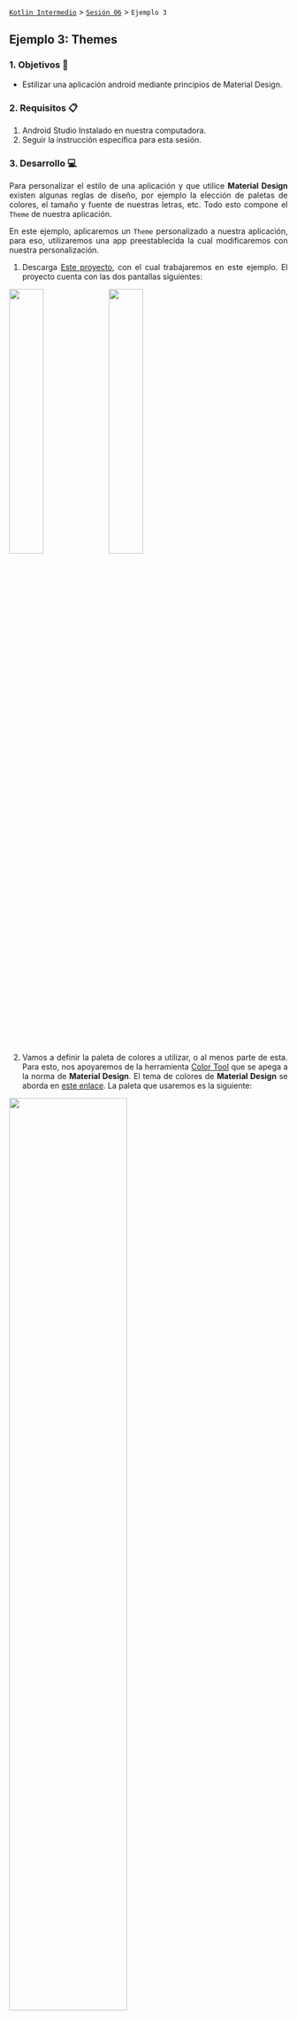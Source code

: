 [`Kotlin Intermedio`](../../Readme.md) > [`Sesión 06`](../Readme.md) > `Ejemplo 3`

## Ejemplo 3: Themes

<div style="text-align: justify;">

### 1. Objetivos :dart:

- Estilizar una aplicación android mediante principios de Material Design.

### 2. Requisitos :clipboard:

1. Android Studio Instalado en nuestra computadora.
2. Seguir la instrucción específica para esta sesión.

### 3. Desarrollo :computer:

Para personalizar el estilo de una aplicación y que utilice **Material Design** existen algunas reglas de diseño, por ejemplo la elección de paletas de colores, el tamaño y fuente de nuestras letras, etc. Todo esto compone el `Theme` de nuestra aplicación.

En este ejemplo, aplicaremos un `Theme` personalizado a nuestra aplicación, para eso, utilizaremos una app preestablecida la cual modificaremos con nuestra personalización. 

1. Descarga [Este proyecto](Themes), con el cual trabajaremos en este ejemplo. El proyecto cuenta con las dos pantallas siguientes:

<img src="images/1.png" width="35%">

<img src="images/2.png" width="35%">

2. Vamos a definir la paleta de colores a utilizar, o al menos parte de esta. Para esto, nos apoyaremos de la herramienta [Color Tool](https://material.io/resources/color/#!/?view.left=0&view.right=0) que se apega a la norma de **Material Design**. El tema de colores de **Material Design** se aborda en [este enlace](https://material.io/design/color/applying-color-to-ui.html#usage). La paleta que usaremos es la siguiente:


<img src="images/3.png" width="65%">

La página de _Color Tool_ ya viene configurada en [este enlace](https://material.io/resources/color/#!/?view.left=0&view.right=0&secondary.color=FF1744&primary.color=212121).

El sitio web muestra una serie de implementaciones de la paleta de colores en los elementos de la UI. Nos basaremos en las siguientes sugerencias:

<img src="images/6.png" width="35%"> <img src="images/7.png" width="35%">


Para exportar la paleta de colores desde el sitio al archivo _colors.xml_, daremos click a _export > android_. El archivo contendrá el siguiente código:

```xml
<resources>
  <color name="primaryColor">#212121</color>
  <color name="primaryLightColor">#484848</color>
  <color name="primaryDarkColor">#000000</color>
  <color name="secondaryColor">#ff1744</color>
  <color name="secondaryLightColor">#ff616f</color>
  <color name="secondaryDarkColor">#c4001d</color>
  <color name="primaryTextColor">#ffffff</color>
  <color name="secondaryTextColor">#000000</color>
</resources>
```

Ahora, hay que reemplazar los viejos colores por los nuevos. En el `AppTheme` de _styles.xml_ hacemos las siguientes sustituciones:

* `colorPrimary` por `primaryColor`.
* `colorPrimaryDark` por `primaryDarkColor`.
* `colorAccent` por `secondaryColor`.
* `texColorPrimary` por `primaryTextColor`.

Definiremos también un color para los íconos del `App Bar`, que será de color blanco, cambiaremos el `primaryTextColor` a negro y el `secondaryTextColor` a blanco (_colors.xml_):

```xml
<color name="tabBarIconColor">#ffffff</color>
<color name="primaryTextColor">#000000</color>
<color name="secondaryTextColor">#ffffff</color>
```

y lo utilizaremos dentro de nuestro menú hamburguesa _menu.xml_ en los **drawables**.

```xml
<vector xmlns:android="http://schemas.android.com/apk/res/android"
    ...
    android:tint="@color/tabBarIconColor"
```

Las pantallas deben verse de la siguiente manera:

<img src="images/4.png" width="35%">

<img src="images/5.png" width="35%">

3. Ahora, vamos a estilizar la pantalla de _login_. Según la guía de _Components_ de _Material Design_, tenemos dos estilos de `Text Fields`:

<img src="images/textfields.gif" width="60%">

Utilizaremos el tipo `outlined` para este caso, lo cual lo lograremos heredando de la clase `OutlinedBox` de `MaterialComponents`. Para obtener atributos del _App Theme_, utilizamos la referencia `?attr/<nombre_atributo>`, y lo utilizaremos en este caso, para que cuando cambiemos el tema de la app, cambien también en los estilos para nuestros componentes.

```xml
    <style name="Bedu.TextInputLayout" parent="Widget.MaterialComponents.TextInputLayout.OutlinedBox">
        <item name="hintTextAppearance">@style/Bedu.HintText</item>
        <item name="hintTextColor">?attr/colorAccent</item>
        <item name="android:textColorHint">?attr/colorPrimaryDark</item>
        <item name="android:paddingBottom">8dp</item>
        <item name="boxStrokeColor">?attr/colorAccent</item>
    </style>
```

El atributo `hintTextAppearance` hace referencia al estilo `Bedu.HintText`, que define el tamaño, color, etc. del `hint` cuando no está como `label`. Le daremos una apariencia de Subtítulo (probar con distintos) y sobreescribiremos el color original al color de texto primario.

```xml
<style name="Bedu.HintText" parent="TextAppearance.MaterialComponents.Subtitle2">
	<item name="android:textColor">?android:attr/textColorPrimary</item>
</style>
```

E implementamos en los `TextInputLayout`.

```xml
     <com.google.android.material.textfield.TextInputLayout
        android:id="@+id/layout_text_user"
        style="@style/Bedu.TextInputLayout"
	..
	/>
     <com.google.android.material.textfield.TextInputLayout
        android:id="@+id/layout_text_pass"
        style="@style/Bedu.TextInputLayout"
	..
	/>
```

Supongamos que pueden existir en toda la app algunos `TextInputs` con tamaños y márgenes diferentes, podemos definir un estilo `parent` y en los heredados, describir dichas dimensiones:

```xml
 <style name="Bedu.TextInputLayout.Login" parent="Bedu.TextInputLayout">
        <item name="android:layout_width">0dp</item>
        <item name="android:layout_height">wrap_content</item>
        <item name="android:layout_marginStart">24dp</item>
        <item name="android:layout_marginEnd">24dp</item>
        <item name="android:layout_marginTop">8dp</item>
        <item name="android:layout_marginBottom">8dp</item>
    </style>
```

Con esto, en nuestro `TextInputLayout` ya no sería necesario agregar estos atributos:

```xml
 <com.google.android.material.textfield.TextInputLayout
        android:id="@+id/layout_text_user"
        style="@style/Bedu.TextInputLayout.Login"
        android:hint="@string/hint_username"
        app:layout_constraintBottom_toTopOf="@+id/text_password"
        app:layout_constraintEnd_toEndOf="parent"
        app:layout_constraintStart_toStartOf="parent"
        app:layout_constraintHorizontal_bias="0.5"
        app:layout_constraintTop_toBottomOf="@+id/bedu"
        app:layout_constraintVertical_bias="0.35000002"
        app:layout_constraintVertical_chainStyle="packed">
	 ...
    </com.google.android.material.textfield.TextInputLayout>
```

Por último, estilizaremos el botón. Recordemos la decepción que fue el `mexicanPink` en la primera sesión :'(, en ese momento el botón no tomo los estilos que queríamos porque ya había unos predefinidos, para corregir eso ahora modificaremos directamente la hoja de estilos y utilizaremos el atributo `backgroundTint`.

```xml
<style name="Bedu.Button" parent="Widget.MaterialComponents.Button">
	<item name="android:textColor">?android:attr/textColorPrimary</item>
        <item name="backgroundTint">?attr/colorAccent</item>
    </style>
```

La pantalla de Login debe quedar de la siguiente forma: 

<img src="images/login.gif" width="35%">


<!-- 4. Ahora vamos a darle estilo al menú principal. Con los cambios que hemos realizado hasta el momento, tenemos lo siguiente:

<img src="images/8.png" width="35%">

Comenzamos por personalizar nuestro `Toolbar`, para esto, definiremos tres estilos diferentes: 

- El primero para que el título sea de color blanco (El _Theme_ está basado en _Theme.MaterialComponents.Light_ y espera que tu barra tenga un fondo claro con letras oscuras). 
- El segundo, para la apariencia del título del `App Bar`.
- El último, para el resto de configuración de estilo del `Toolbar`.

```xml
   <style name="Toolbar.Theme" parent="AppTheme">
        <item name="android:textColorPrimary">?android:attr/textColorSecondary</item>
    </style>

    <style name="Toolbar" parent="TextAppearance.MaterialComponents.Headline1">
        <item name="android:textSize">16sp</item>
    </style>

    <style name="Widget.Toolbar" parent="Widget.AppCompat.Toolbar">
        <item name="android:background">?attr/colorPrimary</item>
        <item name="android:theme">@style/Toolbar.Theme</item>
        <item name="popupTheme">@style/ThemeOverlay.AppCompat.Light</item>
        <item name="titleTextAppearance">@style/Toolbar</item>
    </style>
```

Relacionamos nuestro estilo `Widget.Toolbar` al `Toolbar` en nuestro _fragment_main.xml_

```xml
<androidx.appcompat.widget.Toolbar
                android:id="@+id/app_bar"
		...
                style="@style/Widget.Toolbar"
```

Ahora, vamos a estilizar cada item de nuestros productos. Agregaremos elevación a los `Cardviews` en _item_contact.xml_.

```xml
<com.google.android.material.card.MaterialCardView
    ...
    app:cardElevation="2dp">
</com.google.android.material.card.MaterialCardView>
```

Debido a que el color de fondo de nuestras imágenes son blancas, crearemos un separador entre estas dos:

```xml
<com.google.android.material.card.MaterialCardView
	...
    app:cardElevation="2dp">
    <LinearLayout
       ...>
        <ImageView
            android:id="@+id/imgProduct"
            .../>
<View
    android:layout_width="match_parent"
    android:layout_height="0.4dp"
    android:layout_marginHorizontal="8dp"
    android:layout_marginTop="8dp"
    android:background="@color/primaryLightColor"/>
...
```

Nuestra pantalla debe quedar de la siguiente forma:

<img src="images/9.png" width="35%">


5. La app está lista, pero, ¿qué pasa si quisiéramos tener una versión alterna de nuestro `AppTheme`? 
	    
Crearemos uno nuevo:

```xml
    <style name="AppTheme.RedBlue" parent="Theme.MaterialComponents.Light.NoActionBar">\
         utilizado para el app bar y otros elementos UI primario 
        <item name="colorPrimary">@color/redBluePrimaryColor</item>
         utilizado para el status bar, etc. 
        <item name="colorPrimaryDark">@color/redBluePrimaryDarkColor</item>
        utilizado por defecto par acentuar en checkboxes inputs, switch, etc. 
        <item name="colorAccent">@color/redBlueSecondaryColor</item>
        <item name="android:textColorPrimary">@color/redBluePrimaryTextColor</item>
        <item name="android:textColorSecondary">@color/redBlueSecondaryTextColor</item>
    </style>
```

El Theme del `Toolbar` lo utiliza, por lo que lo utilizaremos en su atributo `parent`.

```xml
    <style name="Toolbar.Theme" parent="AppTheme.RedBlue">	
```

Ahora resta únicamente definirlo como el `Theme` de la aplicación, para esto abriremos el ___AndroidManifest.xml___ y en `application` hallaremos el atributo `android:theme`, donde colocaremos nuestro `style`.

```xml
    <application
       ...
        android:theme="@style/AppTheme.RedBlue">
        ...
    </application>
```

Corremos una vez más, podremos ver cómo los colores cambiaron exitosamente:

<img src="images/10.png" width="35%"> <img src="images/11.png" width="35%">
 -->

[`Anterior`](../Ejemplo-02/Readme.md) | [`Siguiente`](../Reto-02/Readme.md)




</div>
